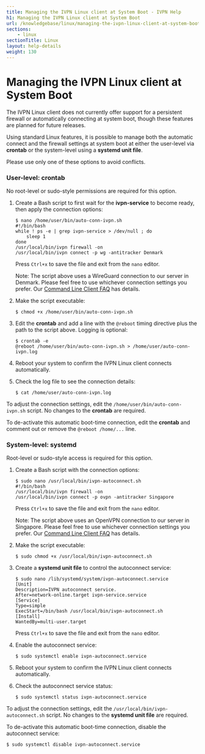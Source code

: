 ```yaml
---
title: Managing the IVPN Linux client at System Boot - IVPN Help
h1: Managing the IVPN Linux client at System Boot
url: /knowledgebase/linux/managing-the-ivpn-linux-client-at-system-boot/
sections:
    - linux
sectionTitle: Linux
layout: help-details
weight: 130
---
```

# Managing the IVPN Linux client at System Boot

The IVPN Linux client does not currently offer support for a persistent firewall or automatically connecting at system boot, though these features are planned for future releases.

Using standard Linux features, it is possible to manage both the automatic connect and the firewall settings at system boot at either the user-level via **crontab** or the system-level using a **systemd unit file**.

Please use only one of these options to avoid conflicts.

### User-level: crontab

<div markdown="1" class="notice notice--info">
No root-level or sudo-style permissions are required for this option.
</div>

1.  Create a Bash script to first wait for the **ivpn-service** to become ready, then apply the connection options:

    ```
    $ nano /home/user/bin/auto-conn-ivpn.sh
    #!/bin/bash
    while ! ps -e | grep ivpn-service > /dev/null ; do
        sleep 1
    done
    /usr/local/bin/ivpn firewall -on
    /usr/local/bin/ivpn connect -p wg -antitracker Denmark
    ```

    Press `Ctrl+x` to save the file and exit from the `nano` editor.

    <div markdown="1" class="notice notice--info">
    Note: The script above uses a WireGuard connection to our server in Denmark. Please feel free to use whichever connection settings you prefer. Our <a href="/knowledgebase/general/command-line-client-faq/">Command Line Client FAQ</a> has details.
    </div>

2.  Make the script executable:

    ```
    $ chmod +x /home/user/bin/auto-conn-ivpn.sh
    ```

3.  Edit the **crontab** and add a line with the `@reboot` timing directive plus the path to the script above. Logging is optional:

    ```
    $ crontab -e
    @reboot /home/user/bin/auto-conn-ivpn.sh > /home/user/auto-conn-ivpn.log
    ```

4.  Reboot your system to confirm the IVPN Linux client connects automatically.

5.  Check the log file to see the connection details:

    ```
    $ cat /home/user/auto-conn-ivpn.log
    ```

To adjust the connection settings, edit the `/home/user/bin/auto-conn-ivpn.sh` script. No changes to the **crontab** are required.

To de-activate this automatic boot-time connection, edit the **crontab** and comment out or remove the `@reboot /home/...` line.

### System-level: systemd

<div markdown="1" class="notice notice--info">
Root-level or sudo-style access is required for this option.
</div>

1.  Create a Bash script with the connection options:

    ```
    $ sudo nano /usr/local/bin/ivpn-autoconnect.sh
    #!/bin/bash
    /usr/local/bin/ivpn firewall -on
    /usr/local/bin/ivpn connect -p ovpn -antitracker Singapore
    ```

    Press `Ctrl+x` to save the file and exit from the `nano` editor.

    <div markdown="1" class="notice notice--info">
    Note: The script above uses an OpenVPN connection to our server in Singapore. Please feel free to use whichever connection settings you prefer. Our <a href="/knowledgebase/general/command-line-client-faq/">Command Line Client FAQ</a> has details.
    </div>

2.  Make the script executable:

    ```
    $ sudo chmod +x /usr/local/bin/ivpn-autoconnect.sh
    ```

3.  Create a **systemd unit file** to control the autoconnect service:

    ```
    $ sudo nano /lib/systemd/system/ivpn-autoconnect.service
    [Unit]
    Description=IVPN autoconnect service.
    After=network-online.target ivpn-service.service
    [Service]
    Type=simple
    ExecStart=/bin/bash /usr/local/bin/ivpn-autoconnect.sh
    [Install]
    WantedBy=multi-user.target
    ```

    Press `Ctrl+x` to save the file and exit from the `nano` editor.

4.  Enable the autoconnect service:

    ```
    $ sudo systemctl enable ivpn-autoconnect.service
    ```

5.  Reboot your system to confirm the IVPN Linux client connects automatically.

6.  Check the autoconnect service status:

    ```
    $ sudo systemctl status ivpn-autoconnect.service
    ```

To adjust the connection settings, edit the `/usr/local/bin/ivpn-autoconnect.sh` script. No changes to the **systemd unit file** are required.

To de-activate this automatic boot-time connection, disable the autoconnect service:

```
$ sudo systemctl disable ivpn-autoconnect.service
```
